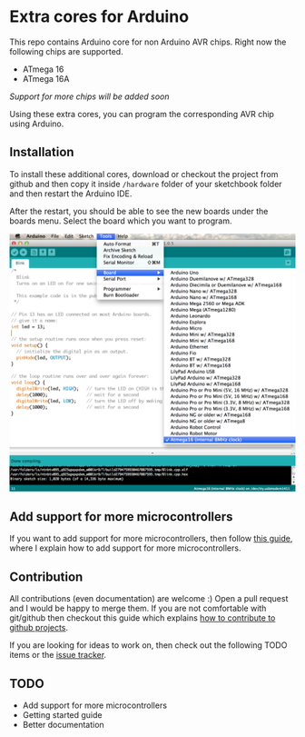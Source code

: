 Extra cores for Arduino
=======================

This repo contains Arduino core for non Arduino AVR chips. Right now the following chips are supported.

- ATmega 16
- ATmega 16A

_Support for more chips will be added soon_

Using these extra cores, you can program the corresponding AVR chip using Arduino.

Installation
-------------

To install these additional cores, download or checkout the project from github and then copy it inside `/hardware` folder of your sketchbook folder and then restart the Arduino IDE.

After the restart, you should be able to see the new boards under the boards menu. Select the board which you want to program.

![](arduino-extra-core.png)

Add support for more microcontrollers
-------------------------------------

If you want to add support for more microcontrollers, then follow [this guide](http://hardwarefun.com/tutorials/use-arduino-code-in-non-arduino-avr-microcontroller), where I explain how to add support for more microcontrollers.

Contribution
-------------

All contributions (even documentation) are welcome :) Open a pull request and I would be happy to merge them. If you are not comfortable with git/github then checkout this guide which explains [how to contribute to github projects](http://sudarmuthu.com/blog/contributing-to-project-hosted-in-github).

If you are looking for ideas to work on, then check out the following TODO items or the [issue tracker](https://github.com/sudar/arduino-extra-cores/issues).

TODO
----

- Add support for more microcontrollers
- Getting started guide
- Better documentation
